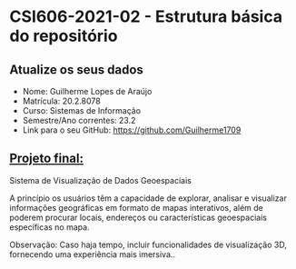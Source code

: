 # **CSI606-2021-02 - Estrutura básica do repositório**

## Atualize os seus dados

- Nome: Guilherme Lopes de Araújo
- Matrícula: 20.2.8078
- Curso: Sistemas de Informação
- Semestre/Ano correntes: 23.2
- Link para o seu GitHub: <https://github.com/Guilherme1709>

## [Projeto final:](./Projeto/README.md)

Sistema de Visualização de Dados Geoespaciais

A princípio os usuários têm a capacidade de explorar, analisar e visualizar informações geográficas em formato de mapas interativos, além de poderem procurar locais, endereços ou características geoespaciais específicas no mapa.

Observação: Caso haja tempo, incluir funcionalidades de visualização 3D, fornecendo uma experiência mais imersiva..
